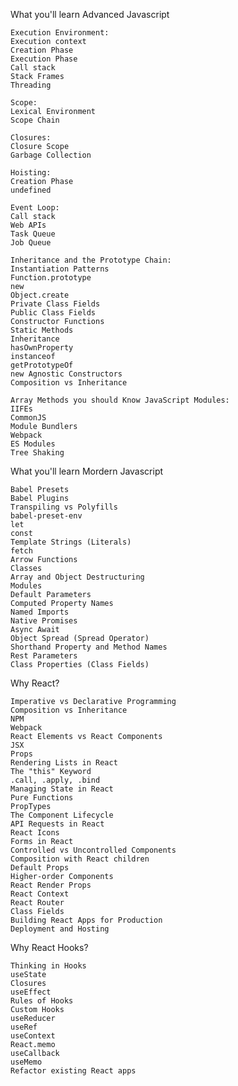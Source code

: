 What you'll learn Advanced Javascript

    Execution Environment:
    Execution context
    Creation Phase
    Execution Phase
    Call stack
    Stack Frames
    Threading

    Scope:
    Lexical Environment
    Scope Chain

    Closures:
    Closure Scope
    Garbage Collection

    Hoisting:
    Creation Phase
    undefined

    Event Loop:
    Call stack
    Web APIs
    Task Queue
    Job Queue

    Inheritance and the Prototype Chain:
    Instantiation Patterns
    Function.prototype
    new
    Object.create
    Private Class Fields
    Public Class Fields
    Constructor Functions
    Static Methods
    Inheritance
    hasOwnProperty
    instanceof
    getPrototypeOf
    new Agnostic Constructors
    Composition vs Inheritance

    Array Methods you should Know JavaScript Modules:
    IIFEs
    CommonJS
    Module Bundlers
    Webpack
    ES Modules
    Tree Shaking

What you'll learn Mordern Javascript

    Babel Presets
    Babel Plugins
    Transpiling vs Polyfills
    babel-preset-env
    let
    const
    Template Strings (Literals)
    fetch
    Arrow Functions
    Classes
    Array and Object Destructuring
    Modules
    Default Parameters
    Computed Property Names
    Named Imports
    Native Promises
    Async Await
    Object Spread (Spread Operator)
    Shorthand Property and Method Names
    Rest Parameters
    Class Properties (Class Fields)

Why React?

    Imperative vs Declarative Programming
    Composition vs Inheritance
    NPM
    Webpack
    React Elements vs React Components
    JSX
    Props
    Rendering Lists in React
    The "this" Keyword
    .call, .apply, .bind
    Managing State in React
    Pure Functions
    PropTypes
    The Component Lifecycle
    API Requests in React
    React Icons
    Forms in React
    Controlled vs Uncontrolled Components
    Composition with React children
    Default Props
    Higher-order Components
    React Render Props
    React Context
    React Router
    Class Fields
    Building React Apps for Production
    Deployment and Hosting

Why React Hooks?

    Thinking in Hooks
    useState
    Closures
    useEffect
    Rules of Hooks
    Custom Hooks
    useReducer
    useRef
    useContext
    React.memo
    useCallback
    useMemo
    Refactor existing React apps
